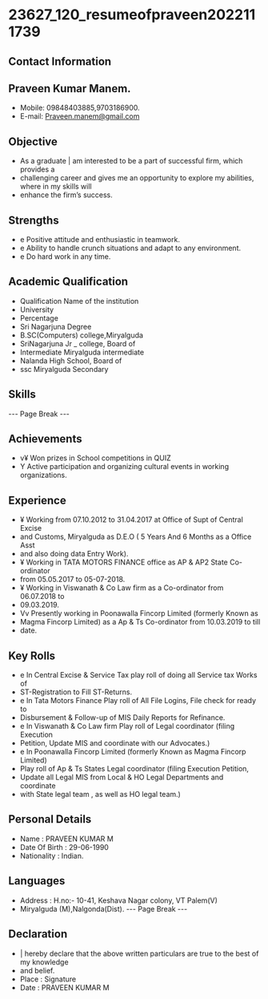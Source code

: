 # 23627_120_resumeofpraveen2022111739

## Contact Information



## Praveen Kumar Manem.

* Mobile: 09848403885,9703186900.
* E-mail: Praveen.manem@gmail.com


## Objective

* As a graduate | am interested to be a part of successful firm, which provides a
* challenging career and gives me an opportunity to explore my abilities, where in my skills will
* enhance the firm’s success.


## Strengths

* e Positive attitude and enthusiastic in teamwork.
* e Ability to handle crunch situations and adapt to any environment.
* e Do hard work in any time.


## Academic Qualification

* Qualification Name of the institution
* University
* Percentage
* Sri Nagarjuna Degree
* B.SC(Computers) college,Miryalguda
* SriNagarjuna Jr _ college, Board of
* Intermediate Miryalguda intermediate
* Nalanda High School, Board of
* ssc Miryalguda Secondary


## Skills

--- Page Break ---


## Achievements

* v¥ Won prizes in School competitions in QUIZ
* Y Active participation and organizing cultural events in working organizations.


## Experience

* ¥ Working from 07.10.2012 to 31.04.2017 at Office of Supt of Central Excise
* and Customs, Miryalguda as D.E.O ( 5 Years And 6 Months as a Office Asst
* and also doing data Entry Work).
* ¥ Working in TATA MOTORS FINANCE office as AP & AP2 State Co-ordinator
* from 05.05.2017 to 05-07-2018.
* ¥ Working in Viswanath & Co Law firm as a Co-ordinator from 06.07.2018 to
* 09.03.2019.
* Vv Presently working in Poonawalla Fincorp Limited (formerly Known as
* Magma Fincorp Limited) as a Ap & Ts Co-ordinator from 10.03.2019 to till
* date.


## Key Rolls

* e In Central Excise & Service Tax play roll of doing all Service tax Works of
* ST-Registration to Fill ST-Returns.
* e In Tata Motors Finance Play roll of All File Logins, File check for ready to
* Disbursement & Follow-up of MIS Daily Reports for Refinance.
* e In Viswanath & Co Law firm Play roll of Legal coordinator (filing Execution
* Petition, Update MIS and coordinate with our Advocates.)
* e In Poonawalla Fincorp Limited (formerly Known as Magma Fincorp Limited)
* Play roll of Ap & Ts States Legal coordinator (filing Execution Petition,
* Update all Legal MIS from Local & HO Legal Departments and coordinate
* with State legal team , as well as HO legal team.)


## Personal Details

* Name : PRAVEEN KUMAR M
* Date Of Birth : 29-06-1990
* Nationality : Indian.


## Languages

* Address : H.no:- 10-41, Keshava Nagar colony, VT Palem(V)
* Miryalguda (M),Nalgonda(Dist).
--- Page Break ---


## Declaration

* | hereby declare that the above written particulars are true to the best of my knowledge
* and belief.
* Place : Signature
* Date : PRAVEEN KUMAR M

